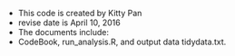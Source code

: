 * This code is created by Kitty Pan
* revise date is April 10, 2016
* The documents include:
* CodeBook, run_analysis.R, and output data tidydata.txt.
